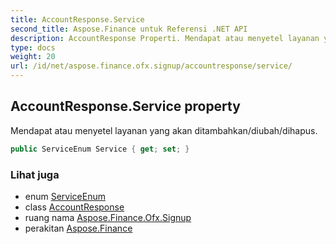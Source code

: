 ```yaml
---
title: AccountResponse.Service
second_title: Aspose.Finance untuk Referensi .NET API
description: AccountResponse Properti. Mendapat atau menyetel layanan yang akan ditambahkan/diubah/dihapus.
type: docs
weight: 20
url: /id/net/aspose.finance.ofx.signup/accountresponse/service/
---
```

## AccountResponse.Service property

Mendapat atau menyetel layanan yang akan ditambahkan/diubah/dihapus.

```csharp
public ServiceEnum Service { get; set; }
```

### Lihat juga

* enum [ServiceEnum](../../serviceenum/)
* class [AccountResponse](../)
* ruang nama [Aspose.Finance.Ofx.Signup](../../accountresponse/)
* perakitan [Aspose.Finance](../../../)



